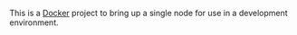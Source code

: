 This is a [Docker](http://docker.io) project to bring up a single node for use
in a development environment.

